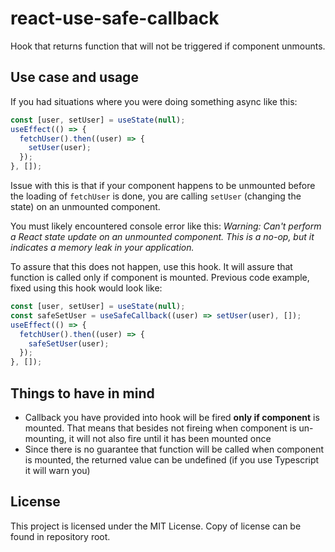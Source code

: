 # react-use-safe-callback

Hook that returns function that will not be triggered if component unmounts.

## Use case and usage

If you had situations where you were doing something async like this:

```js
const [user, setUser] = useState(null);
useEffect(() => {
  fetchUser().then((user) => {
    setUser(user);
  });
}, []);
```

Issue with this is that if your component happens to be unmounted before the loading of `fetchUser` is done, you are calling `setUser` (changing the state) on an unmounted component.

You must likely encountered console error like this:
_Warning: Can't perform a React state update on an unmounted component. This is a no-op, but it indicates a memory leak in your application._

To assure that this does not happen, use this hook. It will assure that function is called only if component is mounted. Previous code example, fixed using this hook would look like:

```js
const [user, setUser] = useState(null);
const safeSetUser = useSafeCallback((user) => setUser(user), []);
useEffect(() => {
  fetchUser().then((user) => {
    safeSetUser(user);
  });
}, []);
```

## Things to have in mind

- Callback you have provided into hook will be fired **only if component** is mounted. That means that besides not fireing when component is un-mounting, it will not also fire until it has been mounted once
- Since there is no guarantee that function will be called when component is mounted, the returned value can be undefined (if you use Typescript it will warn you)

## License

This project is licensed under the MIT License. Copy of license can be found in repository root.
